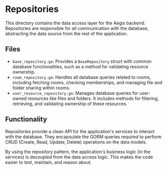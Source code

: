 # Repositories

This directory contains the data access layer for the Aegis backend. Repositories are responsible for all communication with the database, abstracting the data source from the rest of the application.

## Files

*   `base_repository.go`: Provides a `BaseRepository` struct with common database functionalities, such as a method for validating resource ownership.
*   `room_repository.go`: Handles all database queries related to rooms, including fetching rooms, checking memberships, and managing file and folder sharing within rooms.
*   `user_resource_repository.go`: Manages database queries for user-owned resources like files and folders. It includes methods for filtering, retrieving, and validating ownership of these resources.

## Functionality

Repositories provide a clean API for the application's services to interact with the database. They encapsulate the GORM queries required to perform CRUD (Create, Read, Update, Delete) operations on the data models.

By using the repository pattern, the application's business logic (in the services) is decoupled from the data access logic. This makes the code easier to test, maintain, and reason about.